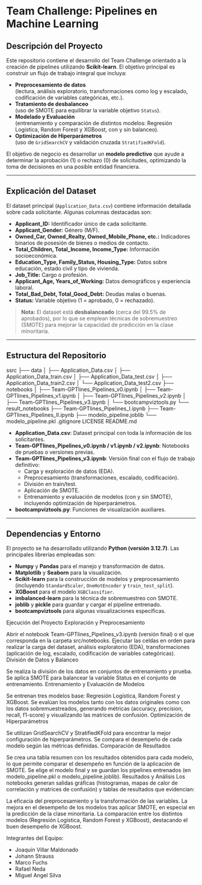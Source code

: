 # Team Challenge: Pipelines en Machine Learning

## Descripción del Proyecto
Este repositorio contiene el desarrollo del Team Challenge orientado a la creación de pipelines utilizando **Scikit-learn**. El objetivo principal es construir un flujo de trabajo integral que incluya:

- **Preprocesamiento de datos**  
  (lectura, análisis exploratorio, transformaciones como log y escalado, codificación de variables categóricas, etc.).
- **Tratamiento de desbalanceo**  
  (uso de SMOTE para equilibrar la variable objetivo `Status`).
- **Modelado y Evaluación**  
  (entrenamiento y comparación de distintos modelos: Regresión Logística, Random Forest y XGBoost, con y sin balanceo).
- **Optimización de Hiperparámetros**  
  (uso de `GridSearchCV` y validación cruzada `StratifiedKFold`).

El objetivo de negocio es desarrollar un **modelo predictivo** que ayude a determinar la aprobación (1) o rechazo (0) de solicitudes, optimizando la toma de decisiones en una posible entidad financiera.

---

## Explicación del Dataset
El dataset principal (`Application_Data.csv`) contiene información detallada sobre cada solicitante. Algunas columnas destacadas son:

- **Applicant_ID:** Identificador único de cada solicitante.  
- **Applicant_Gender:** Género (M/F).  
- **Owned_Car, Owned_Realty, Owned_Mobile_Phone, etc.:** Indicadores binarios de posesión de bienes o medios de contacto.  
- **Total_Children, Total_Income, Income_Type:** Información socioeconómica.  
- **Education_Type, Family_Status, Housing_Type:** Datos sobre educación, estado civil y tipo de vivienda.  
- **Job_Title:** Cargo o profesión.  
- **Applicant_Age, Years_of_Working:** Datos demográficos y experiencia laboral.  
- **Total_Bad_Debt, Total_Good_Debt:** Deudas malas o buenas.  
- **Status:** Variable objetivo (1 = aprobado, 0 = rechazado).

> **Nota:** El dataset está **desbalanceado** (cerca del 99.5% de aprobados), por lo que se emplean técnicas de sobremuestreo (SMOTE) para mejorar la capacidad de predicción en la clase minoritaria.

---

## Estructura del Repositorio

ssrc 
├── data │ 
  ├── Application_Data.csv │ 
  ├── Application_Data_train.csv │ 
  ├── Application_Data_test.csv │ 
  ├── Application_Data_train2.csv │ 
  └── Application_Data_test2.csv 
├── notebooks │ 
  ├── Team-GPTlines_Pipelines_v0.ipynb │ 
  ├── Team-GPTlines_Pipelines_v1.ipynb │
  ├── Team-GPTlines_Pipelines_v2.ipynb │
  ├── Team-GPTlines_Pipelines_v3.ipynb │ 
  └── bootcampviztools.py 
└── result_notebooks 
  ├── Team-GPTlines_Pipelines_I.ipynb 
  ├── Team-GPTlines_Pipelines_II.ipynb 
  ├── modelo_pipeline.joblib 
  └── modelo_pipeline.pkl
.gitignore
LICENSE 
README.md


- **Application_Data.csv**: Dataset principal con toda la información de los solicitantes.  
- **Team-GPTlines_Pipelines_v0.ipynb / v1.ipynb / v2.ipynb**: Notebooks de pruebas o versiones previas.  
- **Team-GPTlines_Pipelines_v3.ipynb**: Versión final con el flujo de trabajo definitivo:
  - Carga y exploración de datos (EDA).  
  - Preprocesamiento (transformaciones, escalado, codificación).  
  - División en train/test.  
  - Aplicación de SMOTE.  
  - Entrenamiento y evaluación de modelos (con y sin SMOTE), incluyendo optimización de hiperparámetros.  
- **bootcampviztools.py**: Funciones de visualización auxiliares.  

---

## Dependencias y Entorno
El proyecto se ha desarrollado utilizando **Python (versión 3.12.7)**. Las principales librerías empleadas son:

- **Numpy** y **Pandas** para el manejo y transformación de datos.  
- **Matplotlib** y **Seaborn** para la visualización.  
- **Scikit-learn** para la construcción de modelos y preprocesamiento (incluyendo `StandardScaler`, `OneHotEncoder` y `train_test_split`).  
- **XGBoost** para el modelo `XGBClassifier`.  
- **imbalanced-learn** para la técnica de sobremuestreo con SMOTE.  
- **joblib** y **pickle** para guardar y cargar el pipeline entrenado.  
- **bootcampviztools** para algunas visualizaciones específicas.


Ejecución del Proyecto
Exploración y Preprocesamiento

Abrir el notebook Team-GPTlines_Pipelines_v3.ipynb (versión final) o el que corresponda en la carpeta src/notebooks.
Ejecutar las celdas en orden para realizar la carga del dataset, análisis exploratorio (EDA), transformaciones (aplicación de log, escalado, codificación de variables categóricas).
División de Datos y Balanceo

Se realiza la división de los datos en conjuntos de entrenamiento y prueba.
Se aplica SMOTE para balancear la variable Status en el conjunto de entrenamiento.
Entrenamiento y Evaluación de Modelos

Se entrenan tres modelos base: Regresión Logística, Random Forest y XGBoost.
Se evalúan los modelos tanto con los datos originales como con los datos sobremuestreados, generando métricas (accuracy, precision, recall, f1-score) y visualizando las matrices de confusión.
Optimización de Hiperparámetros

Se utilizan GridSearchCV y StratifiedKFold para encontrar la mejor configuración de hiperparámetros.
Se compara el desempeño de cada modelo según las métricas definidas.
Comparación de Resultados

Se crea una tabla resumen con los resultados obtenidos para cada modelo, lo que permite comparar el desempeño en función de la aplicación de SMOTE.
Se elige el modelo final y se guardan los pipelines entrenados (en modelo_pipeline.pkl o modelo_pipeline.joblib).
Resultados y Análisis
Los notebooks generan salidas gráficas (histogramas, mapas de calor de correlación y matrices de confusión) y tablas de resultados que evidencian:

La eficacia del preprocesamiento y la transformación de las variables.
La mejora en el desempeño de los modelos tras aplicar SMOTE, en especial en la predicción de la clase minoritaria.
La comparación entre los distintos modelos (Regresión Logística, Random Forest y XGBoost), destacando el buen desempeño de XGBoost.

Integrantes del Equipo:

- Joaquín Villar Maldonado
- Johann Strauss
- Marco Fuchs
- Rafael Neda
- Miguel Angel Silva